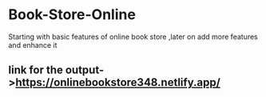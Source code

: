 # Book-Store-Online
Starting with basic features of online book store ,later on add more features and enhance it
## link for the output->https://onlinebookstore348.netlify.app/

